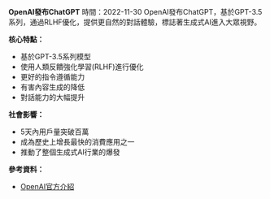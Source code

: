**OpenAI發布ChatGPT**
時間：2022-11-30
OpenAI發布ChatGPT，基於GPT-3.5系列，通過RLHF優化，提供更自然的對話體驗，標誌著生成式AI進入大眾視野。

**核心特點：**

* 基於GPT-3.5系列模型
* 使用人類反饋強化學習(RLHF)進行優化
* 更好的指令遵循能力
* 有害內容生成的降低
* 對話能力的大幅提升

**社會影響：**

* 5天內用戶量突破百萬
* 成為歷史上增長最快的消費應用之一
* 推動了整個生成式AI行業的爆發

**參考資料：**

* [OpenAI官方介紹](https://openai.com/blog/chatgpt)